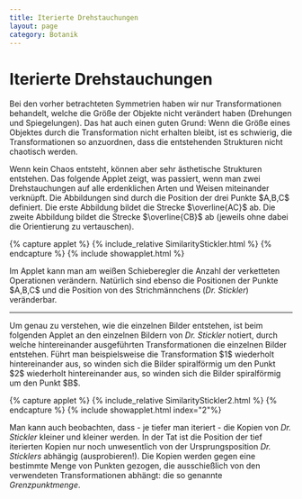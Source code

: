 ```yaml
---
title: Iterierte Drehstauchungen  
layout: page
category: Botanik
---
```

<div class="content"><h1><a name="Iterierte_Drehstauchungen"></a> Iterierte Drehstauchungen  </h1>
<p></p>
Bei den vorher betrachteten Symmetrien haben wir nur Transformationen behandelt, welche die Größe der Objekte nicht verändert haben (Drehungen und Spiegelungen). Das hat auch einen guten Grund:
Wenn die Größe eines Objektes durch die Transformation nicht erhalten bleibt, ist es schwierig, die Transformationen so anzuordnen,
dass die entstehenden Strukturen nicht chaotisch werden.
<p></p>
Wenn kein Chaos entsteht, können aber sehr ästhetische Strukturen entstehen.
Das folgende Applet zeigt, was passiert, wenn man zwei Drehstauchungen auf alle erdenklichen Arten und Weisen miteinander verknüpft. Die Abbildungen sind durch die Position der drei Punkte $A,B,C$ definiert. Die erste Abbildung
bildet die Strecke $\overline{AC}$ ab. Die zweite Abbildung
bildet die Strecke $\overline{CB}$ ab (jeweils ohne dabei die Orientierung zu vertauschen).
<p></p>
{% capture applet %} {% include_relative SimilarityStickler.html %} {% endcapture %}
{% include showapplet.html %}
<p></p>
Im Applet kann man am weißen Schieberegler die Anzahl der verketteten Operationen  verändern. Natürlich sind ebenso die Positionen der Punkte
$A,B,C$ und die Position von des Strichmännchens (<em>Dr. Stickler</em>) veränderbar.
<p></p>
<hr />
<p></p>
Um genau zu verstehen, wie die einzelnen Bilder entstehen, ist beim folgenden Applet an den einzelnen Bildern von <em>Dr. Stickler</em>
notiert, durch welche hintereinander ausgeführten Transformationen die einzelnen Bilder entstehen.
Führt man beispielsweise die Transformation $1$ wiederholt hintereinander aus, so
winden sich die Bilder spiralförmig um den Punkt $2$ wiederholt hintereinander aus, so
winden sich die Bilder spiralförmig um den Punkt $B$.
<p></p>
{% capture applet %} {% include_relative SimilarityStickler2.html %} {% endcapture %}
{% include showapplet.html index="2"%}

<p></p>
Man kann auch beobachten, dass - je tiefer man iteriert - die Kopien von <em>Dr. Stickler</em> kleiner und kleiner werden.
In der Tat ist die Position der tief iterierten Kopien nur noch unwesentlich von der Ursprungsposition
<em>Dr. Sticklers</em> abhängig (ausprobieren!). Die Kopien werden gegen eine bestimmte Menge von Punkten
gezogen, die ausschießlich von den verwendeten Transformationen abhängt: die so genannte <em>Grenzpunktmenge</em>. </div><div class="footer_upper">
